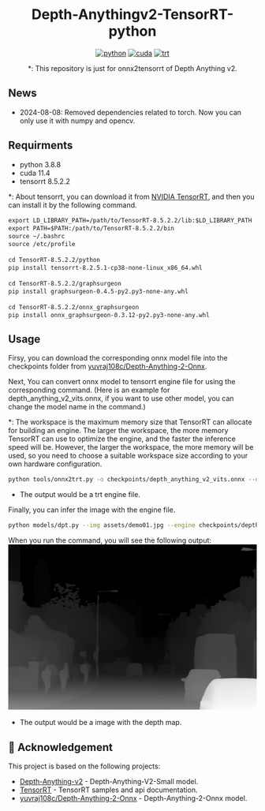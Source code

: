 <div align="center">

# Depth-Anythingv2-TensorRT-python

[![python](https://img.shields.io/badge/python-3.8.8-green)](https://www.python.org/downloads/release/python-388/)
[![cuda](https://img.shields.io/badge/cuda-11.4-green)](https://developer.nvidia.com/cuda-11-4-0-download-archive)
[![trt](https://img.shields.io/badge/TRT-8.5.2.2-green)](https://developer.nvidia.com/tensorrt)

*: This repository is just for onnx2tensorrt of Depth Anything v2.
</div>

## News
- 2024-08-08: Removed dependencies related to torch. Now you can only use it with numpy and opencv.

## Requirments

* python 3.8.8
* cuda 11.4
* tensorrt 8.5.2.2

*: About tensorrt, you can download it from [NVIDIA TensorRT](https://developer.nvidia.com/nvidia-tensorrt-8x-download), and then you can install it by the following command.


```shell
export LD_LIBRARY_PATH=/path/to/TensorRT-8.5.2.2/lib:$LD_LIBRARY_PATH
export PATH=$PATH:/path/to/TensorRT-8.5.2.2/bin
source ~/.bashrc
source /etc/profile

cd TensorRT-8.5.2.2/python
pip install tensorrt-8.2.5.1-cp38-none-linux_x86_64.whl

cd TensorRT-8.5.2.2/graphsurgeon
pip install graphsurgeon-0.4.5-py2.py3-none-any.whl

cd TensorRT-8.5.2.2/onnx_graphsurgeon
pip install onnx_graphsurgeon-0.3.12-py2.py3-none-any.whl
```


## Usage
Firsy, you can download the corresponding onnx model file into the checkpoints folder from [yuvraj108c/Depth-Anything-2-Onnx](https://huggingface.co/yuvraj108c/Depth-Anything-2-Onnx/tree/main).

Next, You can convert onnx model to tensorrt engine file for using the corresponding command. (Here is an example for depth_anything_v2_vits.onnx, if you want to use other model, you can change the model name in the command.)

*: The workspace is the maximum memory size that TensorRT can allocate for building an engine. The larger the workspace, the more memory TensorRT can use to optimize the engine, and the faster the inference speed will be. However, the larger the workspace, the more memory will be used, so you need to choose a suitable workspace size according to your own hardware configuration.


```bash
python tools/onnx2trt.py -o checkpoints/depth_anything_v2_vits.onnx --output depth_anything_v2_vits.engine --workspace 2
```


* The output would be a trt engine file.

Finally, you can infer the image with the engine file.

```bash
python models/dpt.py --img assets/demo01.jpg --engine checkpoints/depth_anything_v2_vits.engine --grayscale
```

When you run the command, you will see the following output:
![](vis_depth/demo01_depth.png)

* The output would be a image with the depth map.

## 👏 Acknowledgement

This project is based on the following projects:
- [Depth-Anything-v2](https://github.com/DepthAnything/Depth-Anything-V2) - Depth-Anything-V2-Small model.
- [TensorRT](https://github.com/NVIDIA/TensorRT/tree/release/8.6/samples) - TensorRT samples and api documentation.
- [yuvraj108c/Depth-Anything-2-Onnx](https://huggingface.co/yuvraj108c/Depth-Anything-2-Onnx/tree/main) - Depth-Anything-2-Onnx model.